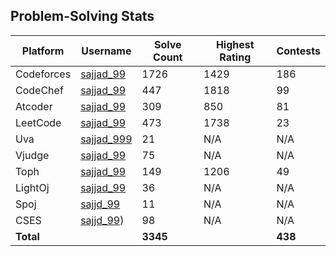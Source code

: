 ## Problem-Solving Stats

| Platform   | Username  | Solve Count | Highest Rating | Contests |
|------------|-----------|-------------|----------------|----------|
| Codeforces | [sajjad_99](https://codeforces.com/profile/sajjad_99) | 1726 | 1429 | 186 |
| CodeChef   | [sajjad_99](https://www.codechef.com/users/sajjad_99) | 447 | 1818 | 99 |
| Atcoder    | [sajjad_99](https://atcoder.jp/users/Sajjad_99) | 309  | 850 | 81 |
| LeetCode   | [sajjad_99](https://leetcode.com/u/sajjad_99/) | 473   | 1738 | 23 |
| Uva        | [sajjad_999](https://onlinejudge.org/index.php?option=com_onlinejudge&Itemid=15) | 21 | N/A  | N/A |
| Vjudge     | [sajjad_99](https://vjudge.net/user/sajjad_99) | 75  | N/A  | N/A |
| Toph       | [sajjad_99](https://toph.co/u/sajjad_99) | 149   | 1206 | 49 |
| LightOj    | [sajjad_99](https://lightoj.com/user/sajjad_99) | 36  | N/A  | N/A |
| Spoj       | [sajjd_99](https://www.spoj.com/myaccount/) | 11 | N/A | N/A |
| CSES       | [sajjd_99](https://cses.fi/user/86922)) | 98 | N/A | N/A |
| **Total**  |           | **3345**    |                | **438** |
